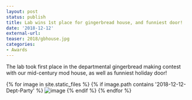 ```yaml
---
layout: post
status: publish
title: Lab wins 1st place for gingerbread house, and funniest door!
date: '2018-12-12'
external-url:
teaser: 2018/gbhouse.jpg
categories:
- Awards
---
```


The lab took first place in the departmental gingerbread making contest with our mid-century mod house, as well as funniest holiday door!

<div>
{% for image in site.static_files %}
    {% if image.path contains '2018-12-12-Dept-Party' %}
        <img src="{{ site.baseurl }}{{ image.path }}" alt="image" />
    {% endif %}
{% endfor %}
</div>
